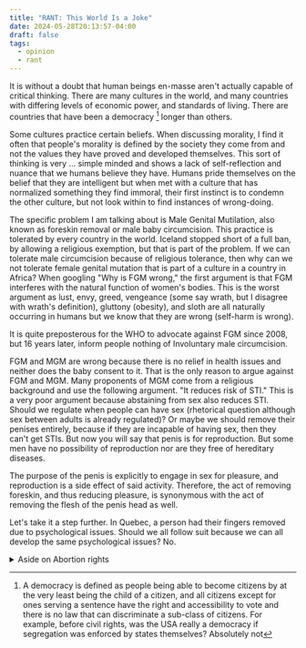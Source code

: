```yaml
---
title: "RANT: This World Is a Joke"
date: 2024-05-28T20:13:57-04:00
draft: false
tags:
  - opinion
  - rant
---
```


It is without a doubt that human beings en-masse aren't actually capable of critical thinking. There are many cultures in the world, and many countries with differing levels of economic power, and standards of living. There are countries that have been a democracy [^1] longer than others.

Some cultures practice certain beliefs. When discussing morality, I find it often that people's morality is defined by the society they come from and not the values they have proved and developed themselves. This sort of thinking is very ... simple minded and shows a lack of self-reflection and nuance that we humans believe they have. Humans pride themselves on the belief that they are intelligent but when met with a culture that has normalized something they find immoral, their first instinct is to condemn the other culture, but not look within to find instances of wrong-doing.

The specific problem I am talking about is Male Genital Mutilation, also known as foreskin removal or male baby circumcision. This practice is  tolerated by every country in the world. Iceland stopped short of a full ban, by allowing a religious exemption, but that is part of the problem. If we can tolerate male circumcision because of religious tolerance, then why can we not tolerate female genital mutation that is part of a culture in a country in Africa? When googling "Why is FGM wrong," the first argument is that FGM interferes with the natural function of women's bodies. This is the worst argument as lust, envy, greed, vengeance (some say wrath, but I disagree with wrath's definition), gluttony (obesity), and sloth are all naturally occurring in humans but we know that they are wrong (self-harm is wrong).

It is quite preposterous for the WHO to advocate against FGM since 2008, but 16 years later, inform people nothing of Involuntary male circumcision.

FGM and MGM are wrong because there is no relief in health issues and neither does the baby consent to it. That is the only reason to argue against FGM and MGM. Many proponents of MGM come from a religious background and use the following argument. "It reduces risk of STI." This is a very poor argument because abstaining from sex also reduces STI. Should we regulate when people can have sex (rhetorical question although sex between adults is already regulated)? Or maybe we should remove their penises entirely, because if they are incapable of having sex, then they can't get STIs. But now you will say that penis is for reproduction. But some men have no possibility of reproduction nor are they free of hereditary diseases.

The purpose of the penis is explicitly to engage in sex for pleasure, and reproduction is a side effect of said activity. Therefore, the act of removing foreskin, and thus reducing pleasure, is synonymous with the act of removing the flesh of the penis head as well.

Let's take it a step further. In Quebec, a person had their fingers removed due to psychological issues. Should we all follow suit because we can all develop the same psychological issues? No.

[^1]: A democracy is defined as people being able to become citizens by at the very least being the child of a citizen, and all citizens except for ones serving a sentence have the right and accessibility to vote and there is no law that can discriminate a sub-class of citizens. For example, before civil rights, was the USA really a democracy if segregation was enforced by states themselves? Absolutely not

<details><summary>Aside on Abortion rights</summary>

The case for abortion is very simple. No country has property rights that prevent the owner from kicking someone out. A parent can kick their child out whenever they want. There is no legal contractual obligation to even keep the child once the child is born. Therefore, if a fetus is deemed to be trespassing (i.e. unwanted), it does not really matter if the eviction (abortion) results in its death. If the fetus could be preserved, I would be an advocate for it, just as I am an advocate that resuscitation of a fetus should not be the parents' right. An abortion is a clear separation of legal duties, and what happens to the fetus outside of a womb, is the concern of society and the state, but not the mother. This is similar to how an eviction of a trespasser of physical land would work. It's society's problem and dealing to the issue, not the property owner. The property owner doesn't decide what to do with the trespasser (except in cases of self-defence), society (police) does.

</details>
